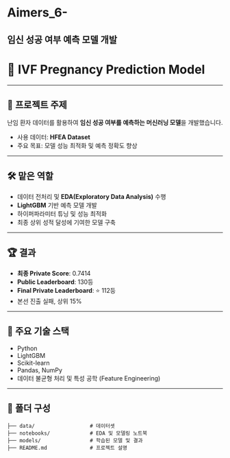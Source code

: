 # Aimers_6-
## 임신 성공 여부 예측 모델 개발

# 🍼 IVF Pregnancy Prediction Model

---

## 📝 프로젝트 주제

난임 환자 데이터를 활용하여 **임신 성공 여부를 예측하는 머신러닝 모델**을 개발했습니다.  
- 사용 데이터: **HFEA Dataset**
- 주요 목표: 모델 성능 최적화 및 예측 정확도 향상

---

## 🛠️ 맡은 역할

- 데이터 전처리 및 **EDA(Exploratory Data Analysis)** 수행
- **LightGBM** 기반 예측 모델 개발
- 하이퍼파라미터 튜닝 및 성능 최적화
- 최종 상위 성적 달성에 기여한 모델 구축

---

## 🏆 결과

- **최종 Private Score**: 0.7414
- **Public Leaderboard**: 130등
- **Final Private Leaderboard**: ⭐ 112등
- 본선 진출 실패, 상위 15%

---

## 🚀 주요 기술 스택

- Python
- LightGBM
- Scikit-learn
- Pandas, NumPy
- 데이터 불균형 처리 및 특성 공학 (Feature Engineering)

---

## 📂 폴더 구성

```plaintext
├── data/                  # 데이터셋
├── notebooks/             # EDA 및 모델링 노트북
├── models/                # 학습된 모델 및 결과
├── README.md              # 프로젝트 설명
